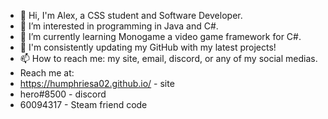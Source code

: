 - 👋 Hi, I'm Alex, a CSS student and Software Developer.
- 👀 I’m interested in programming in Java and C#.
- 🌱 I’m currently learning Monogame a video game framework for C#.
- 💞️ I'm consistently updating my GitHub with my latest projects!
- 📫 How to reach me: my site, email, discord, or any of my social medias.
- Reach me at: 
- https://humphriesa02.github.io/ - site
- hero#8500 - discord
- 60094317 - Steam friend code
